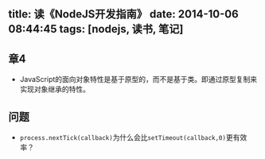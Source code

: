 title: 读《NodeJS开发指南》
date: 2014-10-06 08:44:45
tags: [nodejs, 读书, 笔记]
---

章4
---------
- JavaScript的面向对象特性是基于原型的，而不是基于类。即通过原型复制来实现对象继承的特性。

问题
------------
- `process.nextTick(callback)`为什么会比`setTimeout(callback,0)`更有效率？
